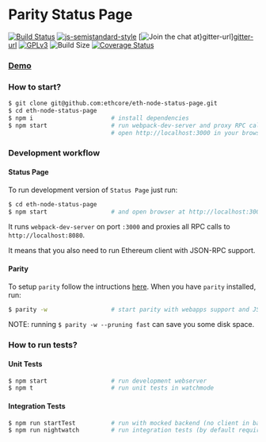 # Parity Status Page

[![Build Status][travis-image]][travis-url]
[![js-semistandard-style][semistandard-image]][semistandard-url]
[![Join the chat at}[gitter-url]][gitter-image]][gitter-url]
[![GPLv3][license-image]][license-url]
![Build Size][build-size-image]
[![Coverage Status][coveralls-image]][coveralls-url]

[travis-image]: https://travis-ci.org/ethcore/eth-node-status-page.svg?branch=master "Build Status"
[travis-url]: https://travis-ci.org/ethcore/eth-node-status-page
[semistandard-url]: (https://github.com/Flet/semistandard)
[semistandard-image]: https://img.shields.io/badge/code%20style-semistandard-brightgreen.svg?style=flat-square
[coveralls-image]: https://coveralls.io/repos/github/ethcore/eth-node-status-page/badge.svg?branch=master
[coveralls-url]: https://coveralls.io/github/ethcore/eth-node-status-page?branch=master "Coverage Status"
[gitter-image]: https://badges.gitter.im/Join%20Chat.svg
[gitter-url]: https://gitter.im/ethcore/parity?utm_source=badge&utm_medium=badge&utm_campaign=pr-badge&utm_content=badge "https://gitter.im/ethcore/parity"
[license-image]: https://img.shields.io/badge/license-GPL%20v3-green.svg
[license-url]: http://www.gnu.org/licenses/gpl-3.0.en.html
[build-size-image]: http://ethcore.github.io/eth-node-status-page/build-size.svg "Build Size"
<!-- todo [adgo] - add build analysis page and link badge to it -->
<!-- [build-size-url]: https://travis-ci.org/ethcore/eth-node-status-page -->

### [Demo](http://ethcore.github.io/eth-node-status-page)

### How to start?
```bash
$ git clone git@github.com:ethcore/eth-node-status-page.git
$ cd eth-node-status-page
$ npm i                      # install dependencies
$ npm start                  # run webpack-dev-server and proxy RPC calls to http://localhost:8080
                             # open http://localhost:3000 in your browser
```

### Development workflow

#### Status Page
To run development version of `Status Page` just run:

```bash
$ cd eth-node-status-page
$ npm start                  # and open browser at http://localhost:3000
```

It runs `webpack-dev-server` on port `:3000` and proxies all RPC calls to `http://localhost:8080`.

It means that you also need to run Ethereum client with JSON-RPC support.

#### Parity
To setup `parity` follow the intructions [here](https://github.com/ethcore/parity).
When you have `parity` installed, run:

```bash
$ parity -w                  # start parity with webapps support and JSON-RPC server on :8080
```

NOTE: running `$ parity -w --pruning fast` can save you some disk space.

### How to run tests?
#### Unit Tests
```bash
$ npm start                  # run development webserver
$ npm t                      # run unit tests in watchmode
```

#### Integration Tests
```bash
$ npm run startTest          # run with mocked backend (no client in background required)
$ npm run nightwatch         # run integration tests (by default requires Firefox browser)
```
